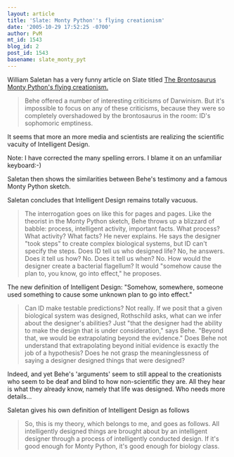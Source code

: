 ```yaml
---
layout: article
title: 'Slate: Monty Python''s flying creationism'
date: '2005-10-29 17:52:25 -0700'
author: PvM
mt_id: 1543
blog_id: 2
post_id: 1543
basename: slate_monty_pyt
---
```

William Saletan has a very funny article on Slate titled [The Brontosaurus Monty Python's flying creationism.](http://www.slate.com/id/2128755/)

> Behe offered a number of interesting criticisms of Darwinism. But it's impossible to focus on any of these criticisms, because they were so completely overshadowed by the brontosaurus in the room: ID's sophomoric emptiness.

It seems that more an more media and scientists are realizing the scientific vacuity of Intelligent Design.

Note: I have corrected the many spelling errors. I blame it on an unfamiliar keyboard:-)

Saletan then shows the similarities between Behe's testimony and a famous Monty Python sketch.

Saletan concludes that Intelligent Design remains totally vacuous.

> The interrogation goes on like this for pages and pages. Like the theorist in the Monty Python sketch, Behe throws up a blizzard of babble: process, intelligent activity, important facts. What process? What activity? What facts? He never explains. He says the designer "took steps" to create complex biological systems, but ID can't specify the steps. Does ID tell us who designed life? No, he answers. Does it tell us how? No. Does it tell us when? No. How would the designer create a bacterial flagellum? It would "somehow cause the plan to, you know, go into effect," he proposes.

The new definition of Intelligent Design: "Somehow, somewhere, someone used something to cause some unknown plan to go into effect."

> Can ID make testable predictions? Not really. If we posit that a given biological system was designed, Rothschild asks, what can we infer about the designer's abilities? Just "that the designer had the ability to make the design that is under consideration," says Behe. "Beyond that, we would be extrapolating beyond the evidence." Does Behe not understand that extrapolating beyond initial evidence is exactly the job of a hypothesis? Does he not grasp the meaninglessness of saying a designer designed things that were designed?

Indeed, and yet Behe's 'arguments' seem to still appeal to the creationists who seem to be deaf and blind to how non-scientific they are. All they hear is what they already know, namely that life was designed. Who needs more details...

Saletan gives his own definition of Intelligent Design as follows

> So, this is my theory, which belongs to me, and goes as follows. All intelligently designed things are brought about by an intelligent designer through a process of intelligently conducted design. If it's good enough for Monty Python, it's good enough for biology class.
